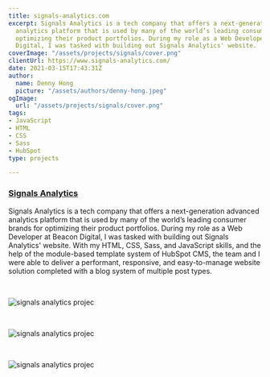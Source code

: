 ```yaml
---
title: signals-analytics.com
excerpt: Signals Analytics is a tech company that offers a next-generation advanced
  analytics platform that is used by many of the world’s leading consumer brands for
  optimizing their product portfolios. During my role as a Web Developer at Beacon
  Digital, I was tasked with building out Signals Analytics' website.
coverImage: "/assets/projects/signals/cover.png"
clientUrl: https://www.signals-analytics.com/
date: 2021-03-15T17:43:31Z
author:
  name: Denny Hong
  picture: "/assets/authors/denny-hong.jpeg"
ogImage:
  url: "/assets/projects/signals/cover.png"
tags:
- JavaScript
- HTML
- CSS
- Sass
- HubSpot
type: projects

---
```

### [Signals Analytics](https://www.signals-analytics.com/)

Signals Analytics is a tech company that offers a next-generation advanced analytics platform that is used by many of the world’s leading consumer brands for optimizing their product portfolios. During my role as a Web Developer at Beacon Digital, I was tasked with building out Signals Analytics' website. With my HTML, CSS, Sass, and JavaScript skills, and the help of the module-based template system of HubSpot CMS, the team and I were able to deliver a performant, responsive, and easy-to-manage website solution completed with a blog system of multiple post types.

<br>

![signals analytics projec](/signals1.png)

<br>

![signals analytics projec](/signals3.png)

<br>

![signals analytics projec](/signals2.png)